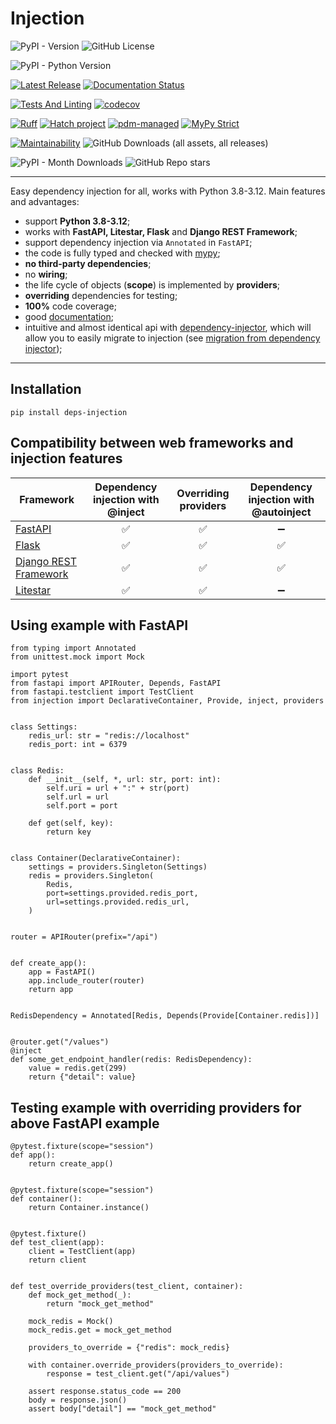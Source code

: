 # Injection

![PyPI - Version](https://img.shields.io/pypi/v/deps-injection?label=pypi%20version&color=012111012)
![GitHub License](https://img.shields.io/github/license/nightblure/injection?color=012111012)

![PyPI - Python Version](https://img.shields.io/pypi/pyversions/deps-injection)

[![Latest Release](https://github.com/nightblure/injection/actions/workflows/publish.yml/badge.svg)](https://github.com/nightblure/injection/actions/workflows/publish.yml)
[![Documentation Status](https://readthedocs.org/projects/injection/badge/?version=latest)](https://injection.readthedocs.io/en/latest/?badge=latest)

[![Tests And Linting](https://github.com/nightblure/injection/actions/workflows/ci.yml/badge.svg)](https://github.com/nightblure/injection/actions/workflows/ci.yml)
[![codecov](https://codecov.io/gh/nightblure/injection/graph/badge.svg?token=2ZTFBlJqTb)](https://codecov.io/gh/nightblure/injection)

[![Ruff](https://img.shields.io/endpoint?url=https://raw.githubusercontent.com/astral-sh/ruff/main/assets/badge/v2.json)](https://github.com/astral-sh/ruff)
[![Hatch project](https://img.shields.io/badge/%F0%9F%A5%9A-Hatch-4051b5.svg)](https://github.com/pypa/hatch)
[![pdm-managed](https://img.shields.io/endpoint?url=https%3A%2F%2Fcdn.jsdelivr.net%2Fgh%2Fpdm-project%2F.github%2Fbadge.json)](https://pdm-project.org)
[![MyPy Strict](https://img.shields.io/badge/mypy-strict-blue)](https://mypy.readthedocs.io/en/stable/getting_started.html#strict-mode-and-configuration)

[![Maintainability](https://api.codeclimate.com/v1/badges/1da49eb0b28eacae4624/maintainability)](https://codeclimate.com/github/nightblure/injection/maintainability)
![GitHub Downloads (all assets, all releases)](https://img.shields.io/github/downloads/nightblure/injection/total?color=102255102&label=Total%20downloads)

![PyPI - Month Downloads](https://img.shields.io/pypi/dm/deps-injection?color=102255102&label=Month%20downloads)
![GitHub Repo stars](https://img.shields.io/github/stars/nightblure/injection)

---

Easy dependency injection for all, works with Python 3.8-3.12. Main features and advantages:
* support **Python 3.8-3.12**;
* works with **FastAPI, **Litestar**, Flask** and **Django REST Framework**;
* support dependency injection via `Annotated` in `FastAPI`;
* the code is fully typed and checked with [mypy](https://github.com/python/mypy);
* **no third-party dependencies**;
* no **wiring**;
* the life cycle of objects (**scope**) is implemented by **providers**;
* **overriding** dependencies for testing;
* **100%** code coverage;
* good [documentation](https://injection.readthedocs.io/latest/);
* intuitive and almost identical api with [dependency-injector](https://github.com/ets-labs/python-dependency-injector),
which will allow you to easily migrate to injection
(see [migration from dependency injector](https://injection.readthedocs.io/latest/dev/migration-from-dependency-injector.html));

---

## Installation
```shell
pip install deps-injection
```

## Compatibility between web frameworks and injection features
| Framework                                                                | Dependency injection with @inject | Overriding providers |    Dependency injection with @autoinject    |
|--------------------------------------------------------------------------|:---------------------------------:|:--------------------:|:-------------------------------------------:|
| [FastAPI](https://github.com/fastapi/fastapi)                            |                 ✅                 |          ✅           |                      ➖                      |
| [Flask](https://github.com/pallets/flask)                                |                 ✅                 |          ✅           |                      ✅                      |
| [Django REST Framework](https://github.com/encode/django-rest-framework) |                 ✅                 |          ✅           |                      ✅                      |
| [Litestar](https://github.com/litestar-org/litestar)                     |                 ✅                 |          ✅           |                      ➖                      |                           ➖                            |


## Using example with FastAPI
```python3
from typing import Annotated
from unittest.mock import Mock

import pytest
from fastapi import APIRouter, Depends, FastAPI
from fastapi.testclient import TestClient
from injection import DeclarativeContainer, Provide, inject, providers


class Settings:
    redis_url: str = "redis://localhost"
    redis_port: int = 6379


class Redis:
    def __init__(self, *, url: str, port: int):
        self.uri = url + ":" + str(port)
        self.url = url
        self.port = port

    def get(self, key):
        return key


class Container(DeclarativeContainer):
    settings = providers.Singleton(Settings)
    redis = providers.Singleton(
        Redis,
        port=settings.provided.redis_port,
        url=settings.provided.redis_url,
    )


router = APIRouter(prefix="/api")


def create_app():
    app = FastAPI()
    app.include_router(router)
    return app


RedisDependency = Annotated[Redis, Depends(Provide[Container.redis])]


@router.get("/values")
@inject
def some_get_endpoint_handler(redis: RedisDependency):
    value = redis.get(299)
    return {"detail": value}
```

## Testing example with overriding providers for above FastAPI example
```python3
@pytest.fixture(scope="session")
def app():
    return create_app()


@pytest.fixture(scope="session")
def container():
    return Container.instance()


@pytest.fixture()
def test_client(app):
    client = TestClient(app)
    return client


def test_override_providers(test_client, container):
    def mock_get_method(_):
        return "mock_get_method"

    mock_redis = Mock()
    mock_redis.get = mock_get_method

    providers_to_override = {"redis": mock_redis}

    with container.override_providers(providers_to_override):
        response = test_client.get("/api/values")

    assert response.status_code == 200
    body = response.json()
    assert body["detail"] == "mock_get_method"
```
